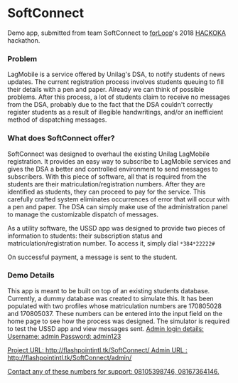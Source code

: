 # SoftConnect

Demo app, submitted from team SoftConnect to <a href="https://forloop.africa">forLoop</a>'s 2018 <a href="https://medium.com/techtrument/the-forloopunilag-hackathon-hackoka-bd615964adc7">HACKOKA</a> hackathon.

<h3>Problem</h3>

LagMobile is a service offered by Unilag's DSA, to notify students of news updates. The current registration process involves students queuing to fill their details with a pen and paper. Already we can think of possible problems. After this process, a lot of students claim to receive no messages from the DSA, probably due to the fact that the DSA couldn't correctly register students as a result of illegible handwritings, and/or an inefficient method of dispatching messages.

<h3>What does SoftConnect offer?</h3>

SoftConnect was designed to overhaul the existing Unilag LagMobile registration. It provides an easy way to subscribe to LagMobile services and gives the DSA a better and controlled environment to send messages to subscribers. With this piece of software, all that is required from the students are their matriculation/registration numbers. After they are identified as students, they can proceed to pay for the service. This carefully crafted system eliminates occurrences of error that will occur with a pen and paper. The DSA can simply make use of the administration panel to manage the customizable dispatch of messages.

As a utility software, the USSD app was designed to provide two pieces of information to students: their subscription status and matriculation/registration number. To access it, simply dial <code>\*384\*22222#</code>

On successful payment, a message is sent to the student.

<h3>Demo Details</h3>

This app is meant to be built on top of an existing students database. Currently, a dummy database was created to simulate this. It has been populated with two profiles whose matriculation numbers are 170805028 and 170805037. These numbers can be entered into the input field on the home page to see how the process was designed. The simulator is required to test the USSD app and view messages sent. 
<u>Admin login details:
  Username: admin
  Password: admin123

Project URL: http://flashpointintl.tk/SoftConnect/ 
Admin URL : http://flashpointintl.tk/SoftConnect/admin/

Contact any of these numbers for support: 08105398746, 08167364146.
